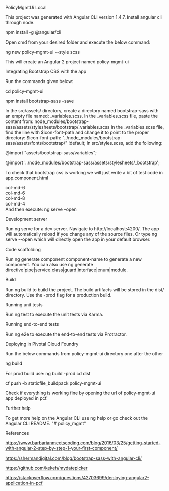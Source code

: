 PolicyMgmtUi Local

This project was generated with Angular CLI version 1.4.7. Install angular cli through node.

npm install -g @angular/cli

Open cmd from your desired folder and execute the below command:

ng new policy-mgmt-ui --style scss

This will create an Angular 2 project named policy-mgmt-ui

Integrating Bootstrap CSS with the app

Run the commands given below:

cd policy-mgmt-ui

npm install bootstrap-sass –save

In the src/assets/ directory, create a directory named bootstrap-sass with an empty file named: _variables.scss. In the _variables.scss file, paste the content from: node_modules/bootstrap-sass/assets/stylesheets/bootstrap/_variables.scss In the _variables.scss file, find the line with $icon-font-path and change it to point to the proper directory: $icon-font-path: "../node_modules/bootstrap-sass/assets/fonts/bootstrap/" !default; In src/styles.scss, add the following:

@import "assets/bootstrap-sass/variables";

@import '../node_modules/bootstrap-sass/assets/stylesheets/_bootstrap';

To check that bootstrap css is working we will just write a bit of test code in app.component.html

<div class="container">
  <div class="row">
    <div class="col-md-6"> col-md-6 </div> <div class="col-md-6"> col-md-6</div>
  </div>
  <div class="row">
    <div class="col-md-8"> col-md-8 </div> <div class="col-md-4"> col-md-4</div>
  </div>
</div>
And then execute: ng serve –open

Development server

Run ng serve for a dev server. Navigate to http://localhost:4200/. The app will automatically reload if you change any of the source files. Or type ng serve --open which will directly open the app in your default browser.

Code scaffolding

Run ng generate component component-name to generate a new component. You can also use ng generate directive|pipe|service|class|guard|interface|enum|module.

Build

Run ng build to build the project. The build artifacts will be stored in the dist/ directory. Use the -prod flag for a production build.

Running unit tests

Run ng test to execute the unit tests via Karma.

Running end-to-end tests

Run ng e2e to execute the end-to-end tests via Protractor.

Deploying in Pivotal Cloud Foundry

Run the below commands from policy-mgmt-ui directory one after the other

ng build

For prod build use: ng build -prod
cd dist

cf push -b staticfile_buildpack policy-mgmt-ui

Check if everything is working fine by opening the url of policy-mgmt-ui app deployed in pcf.

Further help

To get more help on the Angular CLI use ng help or go check out the Angular CLI README. "# policy_mgmt"

References

https://www.barbarianmeetscoding.com/blog/2016/03/25/getting-started-with-angular-2-step-by-step-1-your-first-component/

https://shermandigital.com/blog/bootstrap-sass-with-angular-cli/

https://github.com/kekeh/mydatepicker

https://stackoverflow.com/questions/42703699/deploying-angular2-application-in-pcf